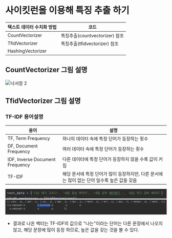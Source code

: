 # 사이킷런을 이용해 특징 추출 하기

| 텍스트 데이터 수치화 방법    | 코드                       |
|-------------------|--------------------------|
| CountVectorizer   | 특징추출(countvectorizer) 참조 |
| TfidVectorizer    | 특징추출(tfidvectorizer) 참조  |
| HashingVectorizer |                          |


## CountVectorizer 그림 설명
![낙서장 2](https://github.com/minseo2000/deeplearningStudy/assets/59526414/4ea05624-ff33-44f7-a0cc-37e8f0c0200a)


## TfidVectorizer 그림 설명

### TF-IDF 용어설명
| 용어                              | 설명                                                    |
|---------------------------------|-------------------------------------------------------|
| TF, Term Frequency              | 하나의 데이터 속에 특정 단어가 등장하는 횟수                             |
| DF, Document Frequency          | 여러 데이터 속에 특정 단어가 등장하는 횟수                              |
| IDF, Inverse  Document Frequency | 다른 데이터에 특정 단어가 등장하지 않을 수록 값이 커짐                       |
| TF-IDF                          | 해당 문서에 특정 단어가 많이 등장하지만, 다른 문서에는 많이 없는 단어 일수록 높은 값을 갖음 |
![img_1.png](img_1.png)
![img.png](img.png)
- 결과로 나온 벡터는 TF-IDF의 값으로 "나는"이라는 단어는 다른 문장에서 나오지 않고, 해당 문장에 많이 등장 하므로, 높은 값을 갖는 것을 볼 수 있다.
